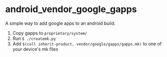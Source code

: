 # android_vendor_google_gapps

A simple way to add google apps to an android build.
  1. Copy gapps to ```proprietary/system/```
  2. Run ```$ ./createmk.py```
  3. Add ```$(call inherit-product, vendor/google/gapps/gapps.mk)``` to one of your device's mk files

